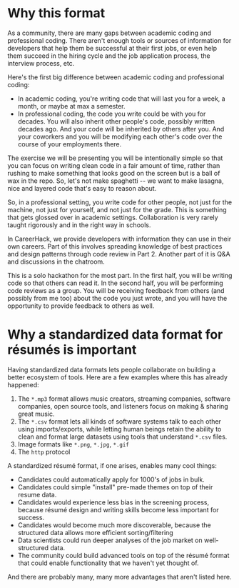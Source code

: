 # Why this format

As a community, there are many gaps between academic coding and professional coding. There aren't enough tools or sources of information for developers that help them be successful at their first jobs, or even help them succeed in the hiring cycle and the job application process, the interview process, etc.

Here's the first big difference between academic coding and professional coding:
* In academic coding, you're writing code that will last you for a week, a month, or maybe at max a semester.
* In professional coding, the code you write could be with you for decades. You will also inherit other people's code, possibly written decades ago. And your code will be inherited by others after you. And your coworkers and you will be modifying each other's code over the course of your employments there.

The exercise we will be presenting you will be intentionally simple so that you can focus on writing clean code in a fair amount of time, rather than rushing to make something that looks good on the screen but is a ball of wax in the repo. So, let's not make spaghetti -- we want to make lasagna, nice and layered code that's easy to reason about.

So, in a professional setting, you write code for other people, not just for  the machine, not just for yourself, and not just for the grade. This is something that gets glossed over in academic settings. Collaboration is very rarely taught rigorously and in the right way in schools.

In CareerHack, we provide developers with information they can use in their own careers. Part of this involves spreading knowledge of best practices and design patterns through code review in Part 2. Another part of it is Q&A and discussions in the chatroom.

This is a solo hackathon for the most part. In the first half, you will be writing code so that others can read it. In the second half, you will be performing code reviews as a group. You will be receiving feedback from others (and possibly from me too) about the code you just wrote, and you will have the opportunity to provide feedback to others as well.

# Why a standardized data format for résumés is important

Having standardized data formats lets people collaborate on building a better ecosystem of tools. Here are a few examples where this has already happened:

1. The `*.mp3` format allows music creators, streaming companies, software companies, open source tools, and listeners focus on making & sharing great music.
1. The `*.csv` format lets all kinds of software systems talk to each other using imports/exports, while letting human beings retain the ability to clean and format large datasets using tools that understand `*.csv` files.
1. Image formats like `*.png`, `*.jpg`, `*.gif`
1. The `http` protocol

A standardized résumé format, if one arises, enables many cool things:
* Candidates could automatically apply for 1000's of jobs in bulk.
* Candidates could simple "install" pre-made themes on top of their resume data.
* Candidates would experience less bias in the screening process, because résumé design and writing skills become less important for success.
* Candidates would become much more discoverable, because the structured data allows more efficient sorting/filtering
* Data scientists could run deeper analyses of the job market on well-structured data.
* The community could build advanced tools on top of the résumé format that could enable functionality that we haven't yet thought of.

And there are probably many, many more advantages that aren't listed here.
